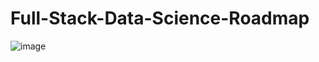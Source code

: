 # Full-Stack-Data-Science-Roadmap

![image](https://user-images.githubusercontent.com/54232149/210044407-0035c544-0bdd-4c66-af6b-9a1dd92d4b8a.png)
